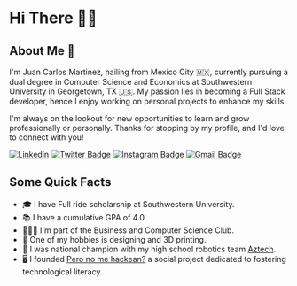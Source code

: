 # Hi There ✌🏽
## About Me 💭
I'm Juan Carlos Martinez, hailing from Mexico City 🇲🇽, currently pursuing a dual degree in Computer Science and Economics at Southwestern University in Georgetown, TX 🇺🇸. My passion lies in becoming a Full Stack developer, hence I enjoy working on personal projects to enhance my skills. 

I'm always on the lookout for new opportunities to learn and grow professionally or personally. Thanks for stopping by my profile, and I'd love to connect with you!

[![Linkedin](https://img.shields.io/badge/-jcarlos-martinez-blue?style=flat-square&logo=Linkedin&logoColor=white)](https://www.linkedin.com/in/jcarlos-martinez/)
[![Twitter Badge](https://img.shields.io/badge/-@jcarlos_mar-000000?style=flat&labelColor=000000&logo=x&logoColor=white&link=https://twitter.com/jcarlos_mar)](https://twitter.com/jcarlos_mar)
[![Instagram Badge](https://img.shields.io/badge/-@jcarlos_mar-purple?style=flat&logo=instagram&logoColor=white&link=https://instagram.com/jcarlos_mar)](https://instagram.com/jcarlos_mar)
[![Gmail Badge](https://img.shields.io/badge/-jcarlosmartinez745-c14438?style=flat&logo=Gmail&logoColor=white&link=mailto:jcarlosmartinez745@gmail.com)](mailto:jcarlosmartinez745@gmail.com)

## Some Quick Facts
- 🎓 I have Full ride scholarship at Southwestern University.
- 📚 I have a cumulative GPA of 4.0
- 👨🏽‍💼 I'm part of the Business and Computer Science Club.
- 👾 One of my hobbies is designing and 3D printing.
- 🤖 I was national champion with my high school robotics team [Aztech](https://www.instagram.com/aztech4775/).
- 🖥️ I founded [Pero no me hackean?](https://www.facebook.com/profile.php?id=100078583879297) a social project dedicated to fostering technological literacy.


<!--
**jucax/jucax** is a ✨ _special_ ✨ repository because its `README.md` (this file) appears on your GitHub profile.

Here are some ideas to get you started:

- 🔭 I’m currently working on ...
- 🌱 I’m currently learning ...
- 👯 I’m looking to collaborate on ...
- 🤔 I’m looking for help with ...
- 💬 Ask me about ...
- 📫 How to reach me: ...
- 😄 Pronouns: ...
- ⚡ Fun fact: ...
-->
